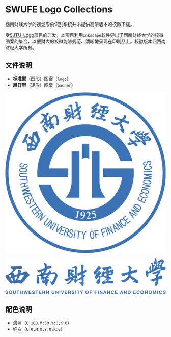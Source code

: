 # SWUFE Logo Collections
西南财经大学的视觉形象识别系统并未提供高清版本的校徽下载。

受[SJTU-Logo](https://github.com/weijianwen/SJTU-logo-banner)项目的启发，本项目利用`Inkscape`软件导出了西南财经大学的校徽图案的集合，以便财大的校徽能够规范、清晰地呈现在印刷品上。校徽版本归西南财经大学所有。

## 文件说明

- **标准型**（圆形）图案（`logo`）
- **展开型**（矩形）图案（`banner`）

![logo](logo/swufelogo.png)

![banner](banner/swufebanner.png)

## 配色说明
- 海蓝（`C:100,M:50,Y:0;K:0`）
- 纯白（`C:0,M:0,Y:0;K:0`）
